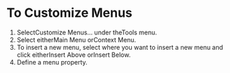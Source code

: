 # To Customize Menus

1. SelectCustomize Menus... under theTools menu.
2. Select eitherMain Menu orContext Menu.
3. To insert a new menu, select where you want to insert a new menu and click
eitherInsert Above orInsert Below.
4. Define a menu property.
